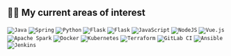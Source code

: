 ## 👨‍💻 My current areas of interest
<code><img alt="Java" src="https://img.shields.io/badge/java-%23ED8B00.svg?&style=for-the-badge&logo=java&logoColor=white"/></code>
<code><img alt="Spring" src="https://img.shields.io/badge/spring-%236DB33F.svg?&style=for-the-badge&logo=spring&logoColor=white"/></code>
<code><img alt="Python" src="https://img.shields.io/badge/python-%2314354C.svg?&style=for-the-badge&logo=python&logoColor=white"/></code>
<code><img alt="Flask" src="https://img.shields.io/badge/Django-092E20?style=for-the-badge&logo=django&logoColor=white"/></code>
<code><img alt="Flask" src="https://img.shields.io/badge/flask-%23000.svg?&style=for-the-badge&logo=flask&logoColor=white"/></code>
<code><img alt="JavaScript" src="https://img.shields.io/badge/javascript-%23323330.svg?&style=for-the-badge&logo=javascript&logoColor=%23F7DF1E"/></code>
<code><img alt="NodeJS" src="https://img.shields.io/badge/node.js-%2343853D.svg?&style=for-the-badge&logo=node.js&logoColor=white"/></code>
<code><img alt="Vue.js" src="https://img.shields.io/badge/vuejs-%2335495e.svg?&style=for-the-badge&logo=vue.js&logoColor=%234FC08D"/></code>
<code><img alt="Apache Spark" src="https://img.shields.io/static/v1?style=for-the-badge&message=Apache+Spark&color=E25A1C&logo=Apache+Spark&logoColor=FFFFFF&label="/></code>
<code><img alt="Docker" src="https://img.shields.io/badge/docker-%230db7ed.svg?&style=for-the-badge&logo=docker&logoColor=white"/></code>
<code><img alt="Kubernetes" src="https://img.shields.io/badge/kubernetes-%23326ce5.svg?&style=for-the-badge&logo=kubernetes&logoColor=white"/></code>
<code><img alt="Terraform" src="https://img.shields.io/badge/terraform-%235835CC.svg?&style=for-the-badge&logo=terraform&logoColor=white"/></code>
<code><img alt="GitLab CI" src="https://img.shields.io/badge/GitLabCI-%23181717.svg?&style=for-the-badge&logo=gitlab&logoColor=white"/></code>
<code><img alt="Ansible" src="https://img.shields.io/badge/ansible-%231A1918.svg?&style=for-the-badge&logo=ansible&logoColor=white"/></code>
<code><img alt="Jenkins" src="https://img.shields.io/badge/jenkins-%232C5263.svg?&style=for-the-badge&logo=jenkins&logoColor=white"/></code>

<!--
**AliDenno/AliDenno** is a ✨ _special_ ✨ repository because its `README.md` (this file) appears on your GitHub profile.

### Hi there 👋

Here are some ideas to get you started:

- 🔭 I’m currently working on ...
- 🌱 I’m currently learning ...
- 👯 I’m looking to collaborate on ...
- 🤔 I’m looking for help with ...
- 💬 Ask me about ...
- 📫 How to reach me: ...
- 😄 Pronouns: ...
- ⚡ Fun fact: ...
-->

